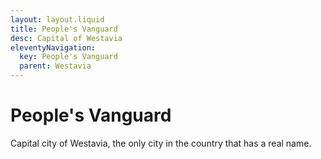```yaml
---
layout: layout.liquid
title: People's Vanguard
desc: Capital of Westavia
eleventyNavigation:
  key: People's Vanguard
  parent: Westavia
---
```


# People's Vanguard

Capital city of Westavia, the only city in the country that has a real name.
